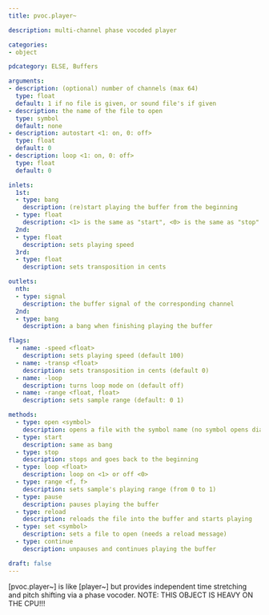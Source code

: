```yaml
---
title: pvoc.player~

description: multi-channel phase vocoded player

categories:
- object

pdcategory: ELSE, Buffers

arguments:
- description: (optional) number of channels (max 64)
  type: float
  default: 1 if no file is given, or sound file's if given
- description: the name of the file to open
  type: symbol
  default: none
- description: autostart <1: on, 0: off>
  type: float
  default: 0
- description: loop <1: on, 0: off>
  type: float
  default: 0

inlets:
  1st:
  - type: bang
    description: (re)start playing the buffer from the beginning
  - type: float
    description: <1> is the same as "start", <0> is the same as "stop"
  2nd:
  - type: float
    description: sets playing speed
  3rd:
  - type: float
    description: sets transposition in cents

outlets:
  nth:
  - type: signal
    description: the buffer signal of the corresponding channel
  2nd:
  - type: bang
    description: a bang when finishing playing the buffer

flags:
  - name: -speed <float>
    description: sets playing speed (default 100)
  - name: -transp <float>
    description: sets transposition in cents (default 0)
  - name: -loop
    description: turns loop mode on (default off)
  - name: -range <float, float>
    description: sets sample range (default: 0 1)

methods:
  - type: open <symbol>
    description: opens a file with the symbol name (no symbol opens dialog box) and starts playing
  - type: start
    description: same as bang
  - type: stop
    description: stops and goes back to the beginning
  - type: loop <float>
    description: loop on <1> or off <0>
  - type: range <f, f>
    description: sets sample's playing range (from 0 to 1)
  - type: pause
    description: pauses playing the buffer
  - type: reload
    description: reloads the file into the buffer and starts playing
  - type: set <symbol>
    description: sets a file to open (needs a reload message)
  - type: continue
    description: unpauses and continues playing the buffer

draft: false
---
```


[pvoc.player~] is like [player~] but provides independent time stretching and pitch shifting via a phase vocoder. NOTE: THIS OBJECT IS HEAVY ON THE CPU!!!

